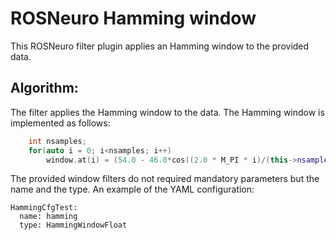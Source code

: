 # ROSNeuro Hamming window

This ROSNeuro filter plugin applies an Hamming window to the provided data.

## Algorithm:
The filter applies the Hamming window to the data. The Hamming window is implemented as follows:
```cpp
	int nsamples;
	for(auto i = 0; i<nsamples; i++)
		window.at(i) = (54.0 - 46.0*cos((2.0 * M_PI * i)/(this->nsamples_-1))) / 100.0;
```
The provided window filters do not required mandatory parameters but the name and the type.
An example of the YAML configuration:
```
HammingCfgTest:
  name: hamming
  type: HammingWindowFloat
```
